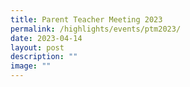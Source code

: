 ```yaml
---
title: Parent Teacher Meeting 2023
permalink: /highlights/events/ptm2023/
date: 2023-04-14
layout: post
description: ""
image: ""
---
```

